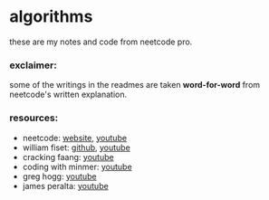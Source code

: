 # algorithms
these are my notes and code from neetcode pro.

### exclaimer: 
some of the writings in the readmes are taken **word-for-word** from neetcode's written explanation.

### resources:
- neetcode: [website](https://neetcode.io), [youtube](https://www.youtube.com/@NeetCode)
- william fiset: [github](https://github.com/williamfiset), [youtube](https://www.youtube.com/@WilliamFiset-videos)
- cracking faang: [youtube](https://www.youtube.com/@crackfaang)
- coding with minmer: [youtube](https://www.youtube.com/@CodingWithMinmer)
- greg hogg: [youtube](https://www.youtube.com/@GregHogg)
- james peralta: [youtube](https://www.youtube.com/@jamesperaltaSWE)